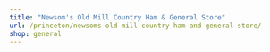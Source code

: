 ```yaml
---
title: "Newsom's Old Mill Country Ham & General Store"
url: /princeton/newsoms-old-mill-country-ham-and-general-store/
shop: general
---
```

